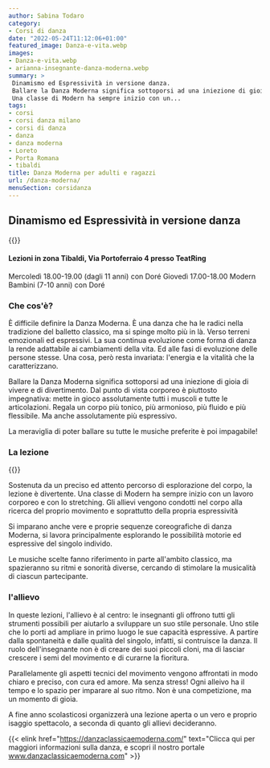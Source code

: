 ```yaml
---
author: Sabina Todaro
category:
- Corsi di danza
date: "2022-05-24T11:12:06+01:00"
featured_image: Danza-e-vita.webp
images:
- Danza-e-vita.webp
- arianna-insegnante-danza-moderna.webp
summary: >
 Dinamismo ed Espressività in versione danza.
 Ballare la Danza Moderna significa sottoporsi ad una iniezione di gioia di vivere e di divertimento.
 Una classe di Modern ha sempre inizio con un...
tags:
- corsi
- corsi danza milano
- corsi di danza
- danza
- danza moderna
- Loreto
- Porta Romana
- tibaldi
title: Danza Moderna per adulti e ragazzi
url: /danza-moderna/
menuSection: corsidanza
---
```

## Dinamismo ed Espressività in versione danza

<div class="w6 fl pv1">
{{<figureh src="Danza-e-vita.webp"
alt="La danza Moderna"
caption="La danza Moderna è la vita stessa"
class="ma0" >}}
</div>

#### Lezioni in zona Tibaldi, Via Portoferraio 4 presso TeatRing

Mercoledì 18.00-19.00 (dagli 11 anni) con Doré
Giovedì 17.00-18.00 Modern Bambini (7-10 anni) con Doré

### Che cos'è?

È difficile definire la Danza Moderna. È una danza che ha le radici nella tradizione del balletto classico, ma si spinge molto più in là. Verso terreni emozionali ed espressivi. La sua continua evoluzione come forma di danza la rende adattabile ai cambiamenti della vita. Ed alle fasi di evoluzione delle persone stesse. Una cosa, però resta invariata: l'energia e la vitalità che la caratterizzano.

Ballare la Danza Moderna significa sottoporsi ad una iniezione di gioia di vivere e di divertimento.
Dal punto di vista corporeo è piuttosto impegnativa: mette in gioco assolutamente tutti i muscoli e tutte le articolazioni. Regala un corpo più tonico, più armonioso, più fluido e più flessibile. Ma anche assolutamente più espressivo.

La meraviglia di poter ballare su tutte le musiche preferite è poi impagabile!

### La lezione

<div class="w6 fr pl4">
{{<figureh src="arianna-insegnante-danza-moderna.webp"
alt="Insegnante dei corsi di Danza Moderna"
caption="Insegnante dei corsi di Danza Moderna" >}}
</div>

Sostenuta da un preciso ed attento percorso di esplorazione del corpo, la lezione è divertente.
Una classe di Modern ha sempre inizio con un lavoro corporeo e con lo stretching. Gli allievi vengono condotti nel corpo alla ricerca del proprio movimento e soprattutto della propria espressività

Si imparano anche vere e proprie sequenze coreografiche di danza Moderna, si lavora principalmente esplorando le possibilità motorie ed espressive del singolo individo.

Le musiche scelte fanno riferimento in parte all'ambito classico, ma spazieranno su ritmi e sonorità diverse, cercando di stimolare la musicalità di ciascun partecipante.

### l'allievo

In queste lezioni, l'allievo è al centro: le insegnanti gli offrono tutti gli strumenti possibili per aiutarlo a sviluppare un suo stile personale. Uno stile che lo porti ad ampliare in primo luogo le sue capacità espressive. A partire dalla spontaneità e dalle qualità del singolo, infatti, si contruisce la danza. Il ruolo dell'insegnante non è di creare dei suoi piccoli cloni, ma di lasciar crescere i semi del movimento e di curarne la fioritura.

Parallelamente gli aspetti tecnici del movimento vengono affrontati in modo chiaro e preciso, con cura ed amore. Ma senza stress! Ogni alleivo ha il tempo e lo spazio per imparare al suo ritmo. Non è una competizione, ma un momento di gioia.

A fine anno scolasticosi organizzerà una lezione aperta o un vero e proprio isaggio spettacolo, a seconda di quanto gli allievi decideranno.

{{< elink href="https://danzaclassicaemoderna.com/"  text="Clicca qui per maggiori informazioni sulla danza, e scopri il nostro portale www.danzaclassicaemoderna.com" >}}



